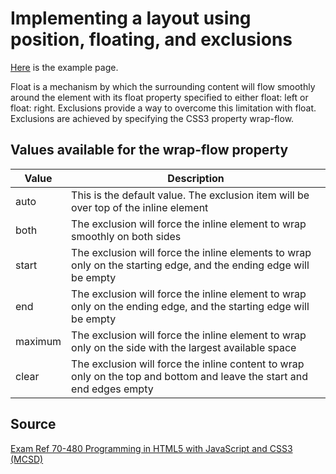 # Implementing a layout using position, floating, and exclusions

[Here](examples/floating-exclusions.html) is the example page.

Float is a mechanism by which the surrounding content will flow smoothly around the element with its float property specified to either float: left or float: right.
Exclusions provide a way to overcome this limitation with float. Exclusions are achieved by specifying the CSS3 property wrap-flow.

## Values available for the wrap-flow property

| Value   | Description                                                                                                            |
|---------|------------------------------------------------------------------------------------------------------------------------|
| auto    | This is the default value. The exclusion item will be over top of the inline element                                   |
| both    | The exclusion will force the inline element to wrap smoothly on both sides                                             |
| start   | The exclusion will force the inline elements to wrap only on the starting edge, and the ending edge will be empty      |
| end     | The exclusion will force the inline element to wrap only on the ending edge, and the starting edge will be empty       |
| maximum | The exclusion will force the inline element to wrap only on the side with the largest available space                  |
| clear   | The exclusion will force the inline content to wrap only on the top and bottom and leave the start and end edges empty |

## Source

[Exam Ref 70-480 Programming in HTML5 with JavaScript and CSS3 (MCSD)](https://www.microsoft.com/en-us/p/exam-ref-70-480-programming-in-html5-with-javascript-and-css3-mcsd/fgqpf3h0qll7?activetab=pivot%3aoverviewtab)
